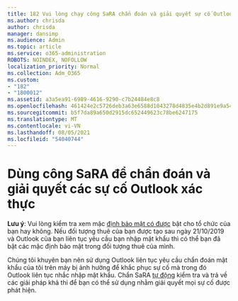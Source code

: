 ```yaml
---
title: 182 Vui lòng chạy công SaRA chẩn đoán và giải quyết sự cố Outlook xác thực
ms.author: chrisda
author: chrisda
manager: dansimp
ms.audience: Admin
ms.topic: article
ms.service: o365-administration
ROBOTS: NOINDEX, NOFOLLOW
localization_priority: Normal
ms.collection: Adm_O365
ms.custom:
- "182"
- "1800012"
ms.assetid: a3a5ea91-6989-4616-9290-c7b24484e8c8
ms.openlocfilehash: 461424e2c5726deb3a63e6588d1043278d4835e4b2d891e9a5413d54bc445a72
ms.sourcegitcommit: b5f7da89a650d2915dc652449623c78be6247175
ms.translationtype: MT
ms.contentlocale: vi-VN
ms.lasthandoff: 08/05/2021
ms.locfileid: "54040744"
---
```

# <a name="use-sara-to-diagnose-and-resolve-outlook-authentication-issues"></a>Dùng công SaRA để chẩn đoán và giải quyết các sự cố Outlook xác thực

**Lưu ý**: Vui lòng kiểm tra xem mặc [định bảo mật có được](https://aka.ms/securitydefaults) bật cho tổ chức của bạn hay không. Nếu đối tượng thuê của bạn được tạo sau ngày 21/10/2019 và  Outlook của bạn liên tục yêu cầu bạn nhập mật khẩu thì có thể bạn đã bật các mặc định bảo mật trong đối tượng thuê của mình.

Chúng tôi khuyên bạn [](https://aka.ms/SaRA-OutlookPwdPrompt-Alchemy) nên sử dụng Outlook liên tục yêu cầu chẩn đoán mật khẩu của tôi trên máy bị ảnh hưởng để khắc phục sự cố mà trong đó Outlook liên tục nhắc nhập mật khẩu. Chẩn SaRA [tự động](https://diagnostics.office.com/#/) kiểm tra và trả về các giải pháp khả thi để bạn có thể sử dụng nhằm giải quyết mọi sự cố được phát hiện.

